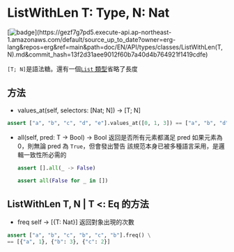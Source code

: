 # ListWithLen T: Type, N: Nat

[![badge](https://img.shields.io/endpoint.svg?url=https%3A%2F%2Fgezf7g7pd5.execute-api.ap-northeast-1.amazonaws.com%2Fdefault%2Fsource_up_to_date%3Fowner%3Derg-lang%26repos%3Derg%26ref%3Dmain%26path%3Ddoc/EN/API/types/classes/ListWithLen(T,N).md%26commit_hash%3D13f2d31aee9012f60b7a40d4b764921f1419cdfe)](https://gezf7g7pd5.execute-api.ap-northeast-1.amazonaws.com/default/source_up_to_date?owner=erg-lang&repos=erg&ref=main&path=doc/EN/API/types/classes/ListWithLen(T,N).md&commit_hash=13f2d31aee9012f60b7a40d4b764921f1419cdfe)

`[T; N]`是語法糖。還有一個[`List` 類型](../../../syntax/10_list.md)省略了長度

## 方法

* values_at(self, selectors: [Nat; N]) -> [T; N]

```python
assert ["a", "b", "c", "d", "e"].values_at([0, 1, 3]) == ["a", "b", "d"]
```

* all(self, pred: T -> Bool) -> Bool
  返回是否所有元素都滿足 pred
   如果元素為 0，則無論 pred 為 `True`，但會發出警告
   該規范本身已被多種語言采用，是邏輯一致性所必需的

  ```python
  assert [].all(_ -> False)
  ```

  ```python
  assert all(False for _ in [])
  ```

## ListWithLen T, N | T <: Eq 的方法

* freq self -> [{T: Nat}]
  返回對象出現的次數

```python
assert ["a", "b", "c", "b", "c", "b"].freq() \
== [{"a", 1}, {"b": 3}, {"c": 2}]
```
